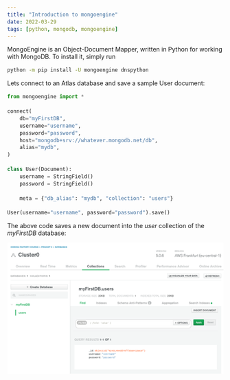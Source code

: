 ```yaml
---
title: "Introduction to mongoengine"
date: 2022-03-29
tags: [python, mongodb, mongoengine]
---
```


MongoEngine is an Object-Document Mapper, written in Python for working with MongoDB. To install it, simply run

```bash
python -m pip install -U mongoengine dnspython
```

Lets connect to an Atlas database and save a sample User document:

```python
from mongoengine import *

connect(
    db="myFirstDB",
    username="username",
    password="password",
    host="mongodb+srv://whatever.mongodb.net/db",
    alias="mydb",
)

class User(Document):
    username = StringField()
    password = StringField()

    meta = {"db_alias": "mydb", "collection": "users"}

User(username="username", password="password").save()
```

The above code saves a new document into the _user_ collection of the _myFirstDB_ database:

![](userdoc0.png)
